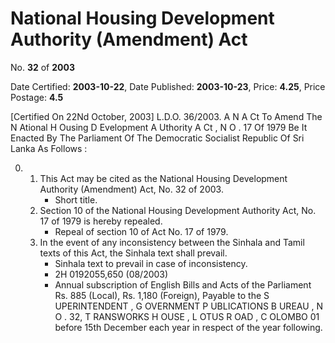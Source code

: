 # National Housing Development Authority (Amendment) Act

No. **32** of **2003**

Date Certified: **2003-10-22**, Date Published: **2003-10-23**, Price: **4.25**, Price Postage: **4.5**

[Certified On 22Nd October, 2003]
L.D.O. 36/2003.
A N  A Ct   To   Amend   The  N Ational  H Ousing  D Evelopment  A Uthority A Ct , N O . 17  Of  1979
Be It Enacted By The Parliament Of The Democratic Socialist Republic Of Sri Lanka As Follows :

0. 
    1. This Act may be cited as the National Housing Development Authority (Amendment) Act, No. 32 of 2003.
        - Short title.
    2. Section 10 of the National Housing Development Authority Act, No. 17 of 1979 is hereby repealed.
        - Repeal of section 10 of Act No. 17 of 1979.
    3. In the event of any inconsistency between the Sinhala and Tamil texts of this Act, the Sinhala text shall prevail.
        - Sinhala text to prevail in case of inconsistency.
        - 2H 0192055,650 (08/2003)
        - Annual subscription of English Bills and Acts of the Parliament Rs. 885 (Local), Rs. 1,180 (Foreign), Payable to the S UPERINTENDENT , G OVERNMENT   P UBLICATIONS  B UREAU , N O . 32, T RANSWORKS  H OUSE ,  L OTUS   R OAD ,  C OLOMBO  01  before  15th  December  each  year  in  respect of the year following.
